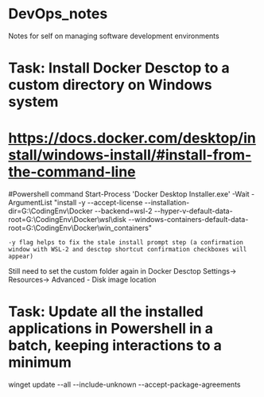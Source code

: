 # DevOps_notes
Notes for self on managing software development environments


# Task: Install Docker Desctop to a custom directory on Windows system
# https://docs.docker.com/desktop/install/windows-install/#install-from-the-command-line

#Powershell command
Start-Process 'Docker Desktop Installer.exe' -Wait -ArgumentList "install -y --accept-license --installation-dir=G:\CodingEnv\Docker --backend=wsl-2 --hyper-v-default-data-root=G:\CodingEnv\Docker\wsl\disk --windows-containers-default-data-root=G:\CodingEnv\Docker\win_containers"
		
	-y flag helps to fix the stale install prompt step (a confirmation window with WSL-2 and desctop shortcut confirmation checkboxes will appear)

Still need to set the custom folder again in Docker Desctop Settings-> Resources-> Advanced - Disk image location

# Task: Update all the installed applications in Powershell in a batch, keeping interactions to a minimum
winget update --all --include-unknown --accept-package-agreements
